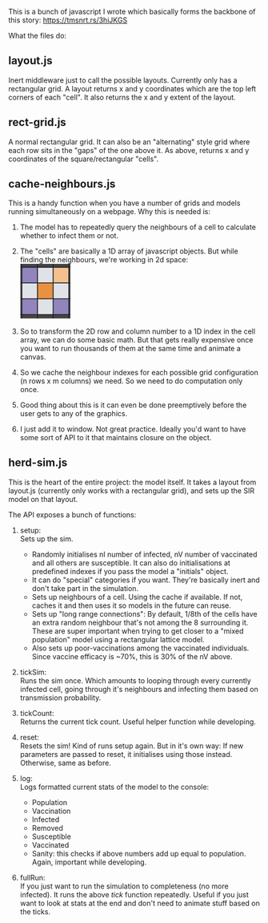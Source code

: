 This is a bunch
of javascript I wrote which basically forms the backbone of this story: https://tmsnrt.rs/3hiJKGS

What the files do:

## layout.js

Inert middleware just to call the possible layouts. Currently only has a rectangular grid. A layout returns x and y coordinates which are the top left corners of each "cell". It also returns the x and y extent of the layout.

## rect-grid.js

A normal rectangular grid. It can also be an "alternating" style grid where each row sits in the "gaps" of the one above it. As above, returns x and y coordinates of the square/rectangular "cells".

## cache-neighbours.js

This is a handy function when you have a number of grids and models running simultaneously on a webpage. Why this is needed is:

1. The model has to repeatedly query the neighbours of a cell to calculate whether to infect them or not.
2. The "cells" are basically a 1D array of javascript objects. But while finding the neighbours, we're working in 2d space:  
   <img src="neighbours.png" alt="drawing" width="100"/>

3. So to transform the 2D row and column number to a 1D index in the cell array, we can do some basic math. But that gets really expensive once you want to run thousands of them at the same time and animate a canvas.
4. So we cache the neighbour indexes for each possible grid configuration (n rows x m columns) we need. So we need to do computation only once.
5. Good thing about this is it can even be done preemptively before the user gets to any of the graphics.
6. I just add it to window. Not great practice. Ideally you'd want to have some sort of API to it that maintains closure on the object.

## herd-sim.js

This is the heart of the entire project: the model itself.
It takes a layout from layout.js (currently only works with a rectangular grid), and sets up the SIR model on that layout.

The API exposes a bunch of functions:

1. setup:  
   Sets up the sim.

   - Randomly initialises nI number of infected, nV number of vaccinated and all others are susceptible. It can also do initialisations at predefined indexes if you pass the model a "initials" object.
   - It can do "special" categories if you want. They're basically inert and don't take part in the simulation.
   - Sets up neighbours of a cell. Using the cache if available. If not, caches it and then uses it so models in the future can reuse.
   - Sets up "long range connections": By default, 1/8th of the cells have an extra random neighbour that's not among the 8 surrounding it. These are super important when trying to get closer to a "mixed population" model using a rectangular lattice model.
   - Also sets up poor-vaccinations among the vaccinated individuals. Since vaccine efficacy is ~70%, this is 30% of the nV above.

2. tickSim:  
   Runs the sim once. Which amounts to looping through every currently infected cell, going through it's neighbours and infecting them based on transmission probability.

3. tickCount:  
   Returns the current tick count. Useful helper function while developing.

4. reset:  
   Resets the sim! Kind of runs setup again. But in it's own way: If new parameters are passed to reset, it initialises using those instead. Otherwise, same as before.

5. log:  
   Logs formatted current stats of the model to the console:

   - Population
   - Vaccination
   - Infected
   - Removed
   - Susceptible
   - Vaccinated
   - Sanity: this checks if above numbers add up equal to population. Again, important while developing.

6. fullRun:  
   If you just want to run the simulation to completeness (no more infected). It runs the above _tick_ function repeatedly. Useful if you just want to look at stats at the end and don't need to animate stuff based on the ticks.
